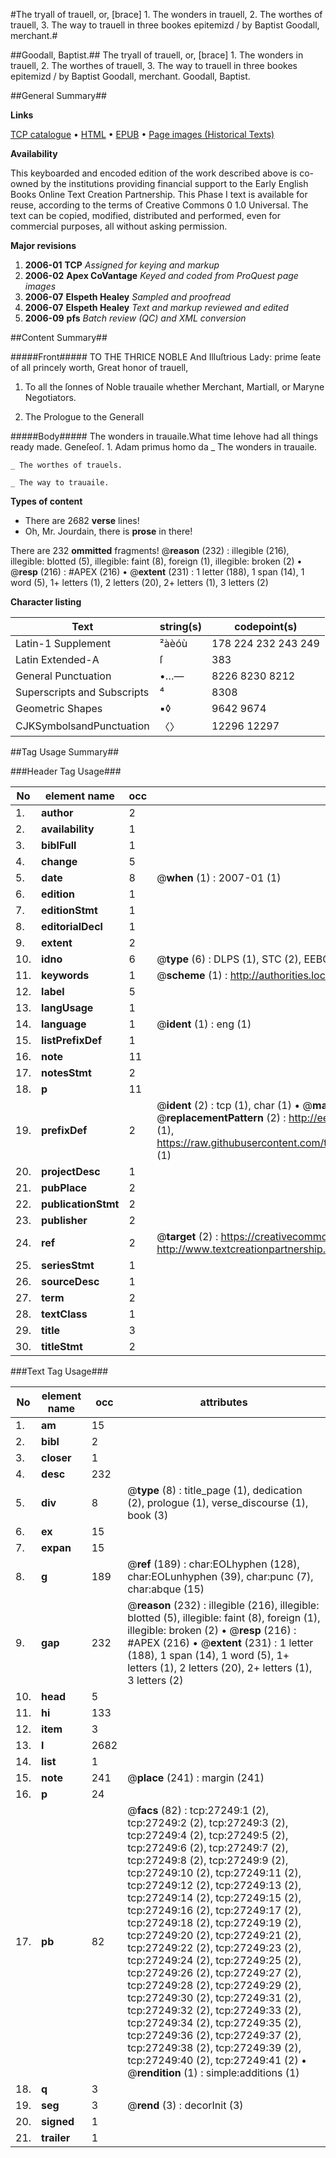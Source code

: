 #The tryall of trauell, or, [brace] 1. The wonders in trauell, 2. The worthes of trauell, 3. The way to trauell in three bookes epitemizd / by Baptist Goodall, merchant.#

##Goodall, Baptist.##
The tryall of trauell, or, [brace] 1. The wonders in trauell, 2. The worthes of trauell, 3. The way to trauell in three bookes epitemizd / by Baptist Goodall, merchant.
Goodall, Baptist.

##General Summary##

**Links**

[TCP catalogue](http://www.ota.ox.ac.uk/tcp/)  • 
[HTML](http://tei.it.ox.ac.uk/tcp/Texts-HTML/free/A01/A01867.html)  • 
[EPUB](http://tei.it.ox.ac.uk/tcp/Texts-EPUB/free/A01/A01867.epub) • 
[Page images (Historical Texts)](https://data.historicaltexts.jisc.ac.uk/view?pubId=eebo-24145872e&pageId=eebo-24145872e-27249-1)

**Availability**

This keyboarded and encoded edition of the
	       work described above is co-owned by the institutions
	       providing financial support to the Early English Books
	       Online Text Creation Partnership. This Phase I text is
	       available for reuse, according to the terms of Creative
	       Commons 0 1.0 Universal. The text can be copied,
	       modified, distributed and performed, even for
	       commercial purposes, all without asking permission.

**Major revisions**

1. __2006-01__ __TCP__ *Assigned for keying and markup*
1. __2006-02__ __Apex CoVantage__ *Keyed and coded from ProQuest page images*
1. __2006-07__ __Elspeth Healey__ *Sampled and proofread*
1. __2006-07__ __Elspeth Healey__ *Text and markup reviewed and edited*
1. __2006-09__ __pfs__ *Batch review (QC) and XML conversion*

##Content Summary##

#####Front#####
TO THE THRICE NOBLE And Illuſtrious Lady: prime ſeate of all princely worth, Great honor of trauell,
1. To all the ſonnes of Noble trauaile whether Merchant, Martiall, or Maryne Negotiators.

1. The Prologue to the Generall

#####Body#####
The wonders in trauaile.What time Iehove had all things ready made. Geneſeoſ. 1. Adam primus homo da
    _ The wonders in trauaile.

    _ The worthes of trauels.

    _ The way to trauaile.

**Types of content**

  * There are 2682 **verse** lines!
  * Oh, Mr. Jourdain, there is **prose** in there!

There are 232 **ommitted** fragments! 
 @__reason__ (232) : illegible (216), illegible: blotted (5), illegible: faint (8), foreign (1), illegible: broken (2)  •  @__resp__ (216) : #APEX (216)  •  @__extent__ (231) : 1 letter (188), 1 span (14), 1 word (5), 1+ letters (1), 2 letters (20), 2+ letters (1), 3 letters (2)

**Character listing**


|Text|string(s)|codepoint(s)|
|---|---|---|
|Latin-1 Supplement|²àèóù|178 224 232 243 249|
|Latin Extended-A|ſ|383|
|General Punctuation|•…—|8226 8230 8212|
|Superscripts             and Subscripts|⁴|8308|
|Geometric Shapes|▪◊|9642 9674|
|CJKSymbolsandPunctuation|〈〉|12296 12297|

##Tag Usage Summary##

###Header Tag Usage###

|No|element name|occ|attributes|
|---|---|---|---|
|1.|__author__|2||
|2.|__availability__|1||
|3.|__biblFull__|1||
|4.|__change__|5||
|5.|__date__|8| @__when__ (1) : 2007-01 (1)|
|6.|__edition__|1||
|7.|__editionStmt__|1||
|8.|__editorialDecl__|1||
|9.|__extent__|2||
|10.|__idno__|6| @__type__ (6) : DLPS (1), STC (2), EEBO-CITATION (1), OCLC (1), VID (1)|
|11.|__keywords__|1| @__scheme__ (1) : http://authorities.loc.gov/ (1)|
|12.|__label__|5||
|13.|__langUsage__|1||
|14.|__language__|1| @__ident__ (1) : eng (1)|
|15.|__listPrefixDef__|1||
|16.|__note__|11||
|17.|__notesStmt__|2||
|18.|__p__|11||
|19.|__prefixDef__|2| @__ident__ (2) : tcp (1), char (1)  •  @__matchPattern__ (2) : ([0-9\-]+):([0-9IVX]+) (1), (.+) (1)  •  @__replacementPattern__ (2) : http://eebo.chadwyck.com/downloadtiff?vid=$1&page=$2 (1), https://raw.githubusercontent.com/textcreationpartnership/Texts/master/tcpchars.xml#$1 (1)|
|20.|__projectDesc__|1||
|21.|__pubPlace__|2||
|22.|__publicationStmt__|2||
|23.|__publisher__|2||
|24.|__ref__|2| @__target__ (2) : https://creativecommons.org/publicdomain/zero/1.0/ (1), http://www.textcreationpartnership.org/docs/. (1)|
|25.|__seriesStmt__|1||
|26.|__sourceDesc__|1||
|27.|__term__|2||
|28.|__textClass__|1||
|29.|__title__|3||
|30.|__titleStmt__|2||


###Text Tag Usage###

|No|element name|occ|attributes|
|---|---|---|---|
|1.|__am__|15||
|2.|__bibl__|2||
|3.|__closer__|1||
|4.|__desc__|232||
|5.|__div__|8| @__type__ (8) : title_page (1), dedication (2), prologue (1), verse_discourse (1), book (3)|
|6.|__ex__|15||
|7.|__expan__|15||
|8.|__g__|189| @__ref__ (189) : char:EOLhyphen (128), char:EOLunhyphen (39), char:punc (7), char:abque (15)|
|9.|__gap__|232| @__reason__ (232) : illegible (216), illegible: blotted (5), illegible: faint (8), foreign (1), illegible: broken (2)  •  @__resp__ (216) : #APEX (216)  •  @__extent__ (231) : 1 letter (188), 1 span (14), 1 word (5), 1+ letters (1), 2 letters (20), 2+ letters (1), 3 letters (2)|
|10.|__head__|5||
|11.|__hi__|133||
|12.|__item__|3||
|13.|__l__|2682||
|14.|__list__|1||
|15.|__note__|241| @__place__ (241) : margin (241)|
|16.|__p__|24||
|17.|__pb__|82| @__facs__ (82) : tcp:27249:1 (2), tcp:27249:2 (2), tcp:27249:3 (2), tcp:27249:4 (2), tcp:27249:5 (2), tcp:27249:6 (2), tcp:27249:7 (2), tcp:27249:8 (2), tcp:27249:9 (2), tcp:27249:10 (2), tcp:27249:11 (2), tcp:27249:12 (2), tcp:27249:13 (2), tcp:27249:14 (2), tcp:27249:15 (2), tcp:27249:16 (2), tcp:27249:17 (2), tcp:27249:18 (2), tcp:27249:19 (2), tcp:27249:20 (2), tcp:27249:21 (2), tcp:27249:22 (2), tcp:27249:23 (2), tcp:27249:24 (2), tcp:27249:25 (2), tcp:27249:26 (2), tcp:27249:27 (2), tcp:27249:28 (2), tcp:27249:29 (2), tcp:27249:30 (2), tcp:27249:31 (2), tcp:27249:32 (2), tcp:27249:33 (2), tcp:27249:34 (2), tcp:27249:35 (2), tcp:27249:36 (2), tcp:27249:37 (2), tcp:27249:38 (2), tcp:27249:39 (2), tcp:27249:40 (2), tcp:27249:41 (2)  •  @__rendition__ (1) : simple:additions (1)|
|18.|__q__|3||
|19.|__seg__|3| @__rend__ (3) : decorInit (3)|
|20.|__signed__|1||
|21.|__trailer__|1||
